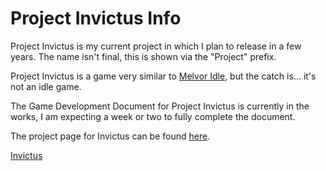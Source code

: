 # Project Invictus Info

Project Invictus is my current project in which I plan to release in a few years. The name isn't final, this is shown via the "Project" prefix.

Project Invictus is a game very similar to [Melvor Idle](https://melvoridle.com/index_ads.php), but the catch is... it's not an idle game.

The Game Development Document for Project Invictus is currently in the works, I am expecting a week or two to fully complete the document.

The project page for Invictus can be found [here](https://github.com/users/int91/projects/1).

[Invictus](https://github.com/users/int91/projects/1)
